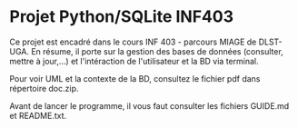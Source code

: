 # Projet Python/SQLite INF403
Ce projet est encadré dans le cours INF 403 - parcours MIAGE de DLST-UGA. En résume, il porte sur la gestion des bases de données (consulter, mettre à jour,...) et l'intéraction de l'utilisateur et la BD via terminal. 

Pour voir UML et la contexte de la BD, consultez le fichier pdf dans répertoire doc.zip.

Avant de lancer le programme, il vous faut consulter les fichiers GUIDE.md et README.txt.
